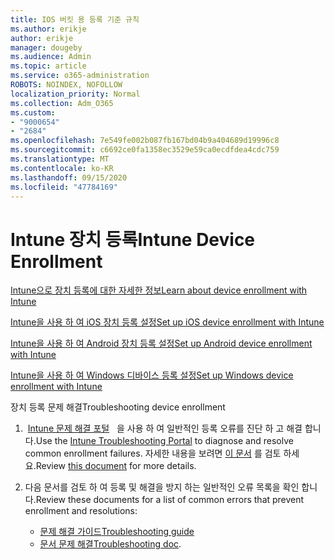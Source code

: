 ```yaml
---
title: IOS 버킷 용 등록 기준 규칙
ms.author: erikje
author: erikje
manager: dougeby
ms.audience: Admin
ms.topic: article
ms.service: o365-administration
ROBOTS: NOINDEX, NOFOLLOW
localization_priority: Normal
ms.collection: Adm_O365
ms.custom:
- "9000654"
- "2684"
ms.openlocfilehash: 7e549fe002b087fb167bd04b9a404689d19996c8
ms.sourcegitcommit: c6692ce0fa1358ec3529e59ca0ecdfdea4cdc759
ms.translationtype: MT
ms.contentlocale: ko-KR
ms.lasthandoff: 09/15/2020
ms.locfileid: "47784169"
---
```

# <a name="intune-device-enrollment"></a><span data-ttu-id="2de47-102">Intune 장치 등록</span><span class="sxs-lookup"><span data-stu-id="2de47-102">Intune Device Enrollment</span></span>

[<span data-ttu-id="2de47-103">Intune으로 장치 등록에 대한 자세한 정보</span><span class="sxs-lookup"><span data-stu-id="2de47-103">Learn about device enrollment with Intune</span></span>](https://docs.microsoft.com/intune/enrollment/device-enrollment)

[<span data-ttu-id="2de47-104">Intune을 사용 하 여 iOS 장치 등록 설정</span><span class="sxs-lookup"><span data-stu-id="2de47-104">Set up iOS device enrollment with Intune</span></span>](https://docs.microsoft.com/intune/enrollment/ios-enroll)

[<span data-ttu-id="2de47-105">Intune을 사용 하 여 Android 장치 등록 설정</span><span class="sxs-lookup"><span data-stu-id="2de47-105">Set up Android device enrollment with Intune</span></span>](https://docs.microsoft.com/intune/android-enroll)

[<span data-ttu-id="2de47-106">Intune을 사용 하 여 Windows 디바이스 등록 설정</span><span class="sxs-lookup"><span data-stu-id="2de47-106">Set up Windows device enrollment with Intune</span></span>](https://docs.microsoft.com/intune/windows-enroll)

<span data-ttu-id="2de47-107">장치 등록 문제 해결</span><span class="sxs-lookup"><span data-stu-id="2de47-107">Troubleshooting device enrollment</span></span>

1. <span data-ttu-id="2de47-108"> [Intune 문제 해결 포털](https://devicemanagement.microsoft.com/#blade/Microsoft_Intune_DeviceSettings/TroubleshootBlade)   을 사용 하 여 일반적인 등록 오류를 진단 하 고 해결 합니다.</span><span class="sxs-lookup"><span data-stu-id="2de47-108">Use the [Intune Troubleshooting Portal](https://devicemanagement.microsoft.com/#blade/Microsoft_Intune_DeviceSettings/TroubleshootBlade) to diagnose and resolve common enrollment failures.</span></span> <span data-ttu-id="2de47-109">자세한 내용을 보려면 [이 문서](https://docs.microsoft.com/intune/help-desk-operators) 를 검토 하세요.</span><span class="sxs-lookup"><span data-stu-id="2de47-109">Review [this document](https://docs.microsoft.com/intune/help-desk-operators) for more details.</span></span>

2. <span data-ttu-id="2de47-110">다음 문서를 검토 하 여 등록 및 해결을 방지 하는 일반적인 오류 목록을 확인 합니다.</span><span class="sxs-lookup"><span data-stu-id="2de47-110">Review these documents for a list of common errors that prevent enrollment and resolutions:</span></span>
    - [<span data-ttu-id="2de47-111">문제 해결 가이드</span><span class="sxs-lookup"><span data-stu-id="2de47-111">Troubleshooting guide</span></span>](https://support.microsoft.com/help/4469913/troubleshooting-windows-device-enrollment-problems-in-microsoft-intune)
    - <span data-ttu-id="2de47-112">[문서 문제 해결](https://docs.microsoft.com/intune/troubleshoot-device-enrollment-in-intune)</span><span class="sxs-lookup"><span data-stu-id="2de47-112">[Troubleshooting doc](https://docs.microsoft.com/intune/troubleshoot-device-enrollment-in-intune).</span></span>
